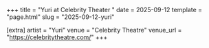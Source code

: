 +++
title = "Yuri at Celebrity Theater "
date = 2025-09-12
template = "page.html"
slug = "2025-09-12-yuri"

[extra]
artist = "Yuri"
venue = "Celebrity Theatre"
venue_url = "https://celebritytheatre.com/"
+++

